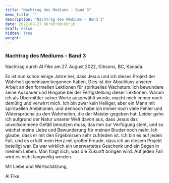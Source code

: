 ```yaml
---
title: "Nachtrag des Mediums - Band 3"
menu_title: ""
description: "Nachtrag des Mediums - Band 3"
date: 2022-08-27 06:00:00+00:10
draft: False
hidden: True
weight:
---
```

### Nachtrag des Mediums - Band 3

Nachtrag durch Al Fike am 27. August 2022, Gibsons, BC, Kanada.

Es ist nun schon einige Jahre her, dass Jesus und ich dieses Projekt der Wahrheit gemeinsam begonnen haben. Dies ist der Abschluss unserer Arbeit an den formellen Lektionen für spirituelles Wachstum. Ich bewundere seine Ausdauer und Hingabe bei der Fertigstellung dieser Lektionen.  Warum ich als Übermittler seiner Worte auserwählt wurde, macht mich immer noch demütig und verwirrt mich. Ich bin zwar kein Heiliger, aber ein Mann mit spirituellen Ambitionen, und dennoch habe ich immer noch viele Fehler und Widersprüche zu den Wahrheiten, die der Meister gegeben hat. Leider gehe ich aufgrund der Natur unserer Welt davon aus, dass Jesus das unvollkommene Gefäß benutzen muss, das ihm zur Verfügung steht, und so wächst meine Liebe und Bewunderung für meinen Bruder noch mehr. Ich glaube, dass er mit den Ergebnissen sehr zufrieden ist. Ich bin es auf jeden Fall, und es erfüllt mein Herz mit großer Freude, dass ich an diesem Projekt beteiligt war. Es war wirklich ein unerwartetes Geschenk und ein Segen in meinem Leben. Man fragt sich, was die Zukunft bringen wird. Auf jeden Fall wird es nicht langweilig werden.

Mit Liebe und Wertschätzung,

Al Fike
